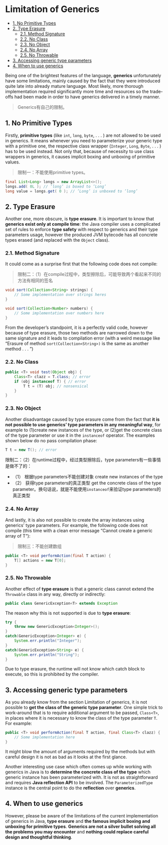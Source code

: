 # Limitation of Generics

<!-- TOC -->

- [1. No Primitive Types](#1-no-primitive-types)
- [2. Type Erasure](#2-type-erasure)
  - [2.1. Method Signature](#21-method-signature)
  - [2.2. No Class](#22-no-class)
  - [2.3. No Object](#23-no-object)
  - [2.4. No Array](#24-no-array)
  - [2.5. No Throwable](#25-no-throwable)
- [3. Accessing generic type parameters](#3-accessing-generic-type-parameters)
- [4. When to use generics](#4-when-to-use-generics)

<!-- /TOC -->

Being one of the brightest features of the language, **generics** unfortunately have some limitations, mainly caused by the fact that they were introduced quite late into already mature language. Most likely, more thorough implementation required significantly more time and resources so the trade-offs had been made in order to have generics delivered in a timely manner.

> Generics有自己的限制。

## 1. No Primitive Types

Firstly, **primitive types** (like `int`, `long`, `byte`, . . . ) are not allowed to be used in generics. It means whenever you need to parameterize your generic type with a primitive one, the respective class wrapper (`Integer`, `Long`, `Byte`, . . . ) has to be used instead. Not only that, because of necessity to use class wrappers in generics, it causes implicit boxing and unboxing of primitive values.

> 限制一：不能使用primitive types。

```java
final List<Long> longs = new ArrayList<>();
longs.add( 0L ); // ’long’ is boxed to ’Long’
long value = longs.get( 0 ); // ’Long’ is unboxed to ’long’
```

## 2. Type Erasure

Another one, more obscure, is **type erasure**. It is important to know that **generics exist only at compile time**: the Java compiler uses a complicated set of rules to enforce **type safety** with respect to generics and their type parameters usage, however the produced JVM bytecode has all concrete types erased (and replaced with the `Object` class).

### 2.1. Method Signature

It could come as a surprise first that the following code does not compile:

> 限制二：（1）在compile过程中，类型擦除后，可能导致两个看起来不同的方法有相同的签名

```java
void sort(Collection<String> strings) {
    // Some implementation over strings heres
}

void sort(Collection<Number> numbers) {
    // Some implementation over numbers here
}
```

From the developer’s standpoint, it is a perfectly valid code, however because of type erasure, those two methods are narrowed down to the same signature and it leads to compilation error (with a weird message like “Erasure of method `sort(Collection<String>)` is the same as another method . . . ”)

### 2.2. No Class

```java
public <T> void test(Object obj) {
    Class<T> clazz = T.class; // error
    if (obj instanceof T) { // error
        T t = (T) obj; // nonsensical
    }
}
```

### 2.3. No Object

Another disadvantage caused by type erasure come from the fact that **it is not possible to use generics’ type parameters in any meaningful way**, for example to (1)create new instances of the type, or (2)get the concrete class of the type parameter or use it in the `instanceof` operator. The examples shown below do no pass compilation phase:

```java
T t = new T(); // error
```

限制二：（2）在runtime过程中，经过类型擦除后，type parameters有一些事情是做不了的：

- （1） 根据type parameters不能创建对象 create new instances of the type
- （2） 获得type parameters的真正类型   get the concrete class of the type parameter。换句话说，就是不能使用`instanceof`来验证type parameters的真正类型

### 2.4. No Array

And lastly, it is also not possible to create the array instances using generics’ type parameters. For example, the following code does not compile (this time with a clean error message “Cannot create a generic array of T”):

> 限制三：不能创建数组

```java
public <T> void performAction(final T action) {
    T[] actions = new T[0];
}
```

### 2.5. No Throwable

Another effect of **type erasure** is that a generic class cannot extend the `Throwable` class in any way, directly or indirectly:

```java
public class GenericException<T> extends Exception
```

The reason why this is not supported is due to **type erasure**:

```java
try {
    throw new GenericException<Integer>();
}
catch(GenericException<Integer> e) {
    System.err.println("Integer");
}
catch(GenericException<String> e) {
    System.err.println("String");
}
```

Due to type erasure, the runtime will not know which catch block to execute, so this is prohibited by the compiler.

## 3. Accessing generic type parameters

As you already know from the section Limitation of generics, it is not possible to **get the class of the generic type parameter**. One simple trick to work-around that is to require additional argument to be passed, `Class<T>`, in places where it is necessary to know the class of the type parameter `T`. For example:

```java
public <T> void performAction(final T action, final Class<T> clazz) {
    // Some implementation here
}
```

It might blow the amount of arguments required by the methods but with careful design it is not as bad as it looks at the first glance.

Another interesting use case which often comes up while working with generics in Java is to **determine the concrete class of the type** which generic instance has been parameterized with. It is not as straightforward and requires **Java reflection API** to be involved. The `ParameterizedType` instance is the central point to do the **reflection** over **generics**.

## 4. When to use generics

However, please be aware of the limitations of the current implementation of generics in Java, **type erasure** and **the famous implicit boxing and unboxing for primitive types**. **Generics are not a silver bullet solving all the problems you may encounter** and **nothing could replace careful design and thoughtful thinking**.
